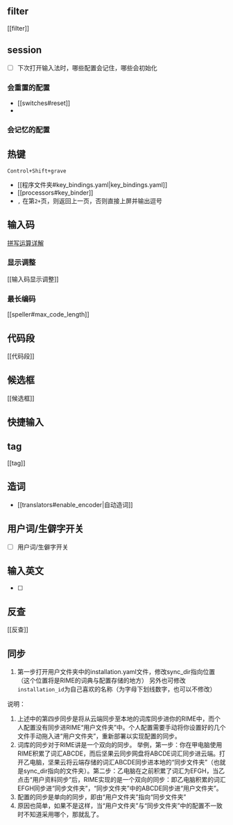 ## filter
[[filter]]

## session
- [ ] 下次打开输入法时，哪些配置会记住，哪些会初始化
### 会重置的配置
- [[switches#reset]]
-
### 会记忆的配置

## 热键
`Control+Shift+grave`
- [[程序文件夹#key_bindings.yaml|key_bindings.yaml]]
- [[processors#key_binder]]
- `,` 在第`2+`页，则返回上一页，否则直接上屏并输出逗号

## 输入码
[拼写运算详解](https://github.com/rime/home/wiki/SpellingAlgebra)

### 显示调整
[[输入码显示调整]]
### 最长编码
[[speller#max_code_length]]

## 代码段
[[代码段]]
## 候选框
[[候选框]]

## 快捷输入

## tag
[[tag]]

## 造词
- [[translators#enable_encoder|自动造词]]

## 用户词/生僻字开关
- [ ] 用户词/生僻字开关

## 输入英文
- [ ]

## 反查
[[反查]]
## 同步
1. 第一步打开用户文件夹中的installation.yaml文件，修改sync_dir指向位置（这个位置将是RIME的词典与配置存储的地方）
   另外也可修改`installation_id`为自己喜欢的名称（为字母下划线数字，也可以不修改）

说明：
1. 上述中的第四步同步是将从云端同步至本地的词库同步进你的RIME中，而个人配置没有同步进RIME“用户文件夹”中。个人配置需要手动将你设置好的几个文件手动拖入进“用户文件夹”，重新部署以实现配置的同步。
2. 词库的同步对于RIME讲是一个双向的同步。
举例，第一步：你在甲电脑使用RIME积累了词汇ABCDE，而后坚果云同步网盘将ABCDE词汇同步进云端。打开乙电脑，坚果云将云端存储的词汇ABCDE同步进本地的“同步文件夹”（也就是sync_dir指向的文件夹）。第二步：乙电脑在之前积累了词汇为EFGH，当乙点击“用户资料同步”后，RIME实现的是一个双向的同步：即乙电脑积累的词汇EFGH同步进“同步文件夹”，“同步文件夹”中的ABCDE同步进“用户文件夹”。
1. 配置的同步是单向的同步，即由“用户文件夹”指向“同步文件夹”
2. 原因也简单，如果不是这样，当“用户文件夹”与“同步文件夹”中的配置不一致时不知道采用哪个，那就乱了。

